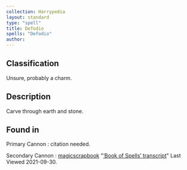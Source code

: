 ```yaml
---
collection: Harrypedia
layout: standard
type: "spell"
title: Defodio
spells: "Defodio"
author:
---
```


## Classification

Unsure, probably a charm.

## Description

Carve through earth and stone.

## Found in

Primary Cannon
: citation needed.

Secondary Cannon
: [magicscrapbook](https://magicscrapbook.tumblr.com/)
"[‘Book of Spells’ transcript](https://magicscrapbook.tumblr.com/post/162085200042/book-of-spells-transcript)"
Last Viewed 2021-09-30.
